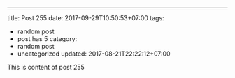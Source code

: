 ---
title: Post 255
date: 2017-09-29T10:50:53+07:00
tags:
  - random post
  - post has 5
category:
  - random post
  - uncategorized
updated: 2017-08-21T22:22:12+07:00

This is content of post 255